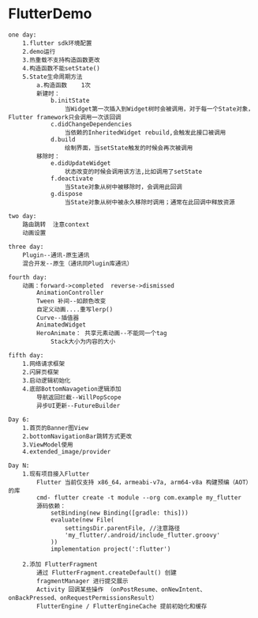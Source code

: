 # FlutterDemo

    one day:
        1.flutter sdk环境配置
        2.demo运行
        3.热重载不支持构造函数更改
        4.构造函数不能setState()
        5.State生命周期方法
            a.构造函数    1次
            新建时：
                b.initState
                    当Widget第一次插入到Widget树时会被调用，对于每一个State对象，Flutter framework只会调用一次该回调
                c.didChangeDependencies
                    当依赖的InheritedWidget rebuild,会触发此接口被调用
                d.build
                    绘制界面，当setState触发的时候会再次被调用
            移除时：
                e.didUpdateWidget
                    状态改变的时候会调用该方法,比如调用了setState
                f.deactivate
                    当State对象从树中被移除时，会调用此回调
                g.dispose
                    当State对象从树中被永久移除时调用；通常在此回调中释放资源

    two day:
        路由跳转  注意context
        动画设置

    three day:
        Plugin--通讯-原生通讯
        混合开发--原生（通讯同Plugin库通讯）

    fourth day:
        动画：forward->completed  reverse->dismissed
            AnimationController
            Tween 补间--如颜色改变
            自定义动画....重写lerp()
            Curve--插值器
            AnimatedWidget
            HeroAnimate： 共享元素动画--不能同一个tag
                Stack大小为内容的大小
    
    fifth day:
        1.网络请求框架
        2.闪屏页框架
        3.启动逻辑初始化
        4.底部BottomNavagetion逻辑添加
            导航返回拦截--WillPopScope
            异步UI更新--FutureBuilder
        
    Day 6:
        1.首页的Banner图View
        2.bottomNavigationBar跳转方式更改
        3.ViewModel使用
        4.extended_image/provider

    Day N:
        1.现有项目接入Flutter
            Flutter 当前仅支持 x86_64，armeabi-v7a, arm64-v8a 构建预编（AOT）的库
            cmd- flutter create -t module --org com.example my_flutter
            源码依赖：
                setBinding(new Binding([gradle: this]))
                evaluate(new File(
                    settingsDir.parentFile, //注意路径
                    'my_flutter/.android/include_flutter.groovy'
                ))
                implementation project(':flutter')
        
        2.添加 FlutterFragment
            通过 FlutterFragment.createDefault() 创建
            fragmentManager 进行提交展示
            Activity 回调某些操作 （onPostResume、onNewIntent、onBackPressed、onRequestPermissionsResult）
            FlutterEngine / FlutterEngineCache 提前初始化和缓存